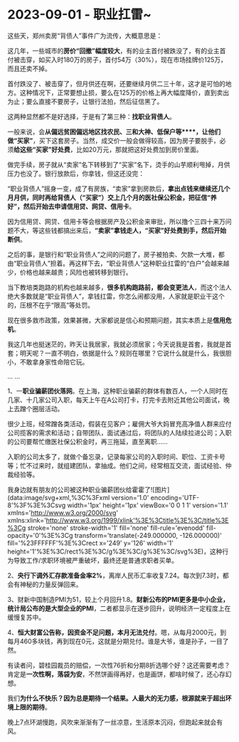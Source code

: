 # 2023-09-01 - 职业扛雷~

这些天，郑州卖房“背债人”事件广为流传，大概意思是：

这几年，一些城市的**房价“回撤”幅度较大**，有的业主首付被跌没了，有的业主首付被击穿，如买入时180万的房子，首付54万（30%），现在市场挂牌价125万，而且还卖不掉。

首付跌没了、被击穿了，但月供还在啊，还要继续月供二三十年，这才是可怕的地方。这种情况下，正常要想止损，要么在125万的价格上再大幅度降价，直到卖出为止；要么直接不要房子，让银行法拍，然后征信黑了。

这两种显然都不是好选择，于是有了第三种：**找职业背债人**。

一般来说，会**从偏远贫困偏远地区找农民、三和大神、低保户等****，让他们做“买家”**，买下这套房子。当然，成交价一般会做得较高，因为房子要脱手，必须**给这些“买家”好处费**，比如20万元，那就把这好处费加到房价里面。

做完手续，房子就从“卖家”名下转移到了“买家”名下，烫手的山芋顺利甩掉，月供压力也没了。银行放款后，你拿钱，但这还没完：

“职业背债人”摇身一变，成了有房族，“卖家”拿到房款后，**拿出点钱来继续还几个月月供，同时再给背债人（“买家”）交上几个月的医社保公积金，把征信“养好”，然后开始去申请信用贷、网贷、信用卡**。

因为信用贷、网贷、信用卡等会根据房产及公积金来审批，所以撸个三四十来万问题不大，等这些钱都搞出来后，**“卖家”拿钱走人，“买家”好处费到手，然后开始断供**。

之后的事，是银行和“职业背债人”之间的问题了，房子被拍卖、欠款一大堆，都由“职业背债人”担着。再这样下去，“职业背债人”这种职业扛雷的“白户”会越来越少，价格也越来越贵；风险也被转移到银行。

当下教培类跑路的机构也越来越多，**很多机构跑路前，都会变更法人**，而这个法人绝大多数就是“职业背债人”，拿钱扛雷，你怎么闹都没用，人家就是职业干这个的，压根不在乎“限高”等处罚。

现在很多救市政策，效果甚微，大家都说是信心和预期问题，其实本质上是**信用危机**。

我这几年也挺迷茫的，昨天让我居家，我就必须居家；今天说我是首套，我就是首套；明天呢？一直不明白，依据是什么？规则在哪里？它说什么就是什么，我很胆小，不敢拿身家性命陪它玩。

... ...

1、一**职业骗薪团伙落网**。在上海，这种职业骗薪的群体有数百人，一个人同时在几家、十几家公司入职，每天上午在A公司打卡，打完卡去附近其他公司面试，晚上去蹭个圈层活动。

很少上班，经常蹭各类活动，假装在见客户；雇佣大爷大妈冒充高净值人群来应付公司揽客的需求和活动；自带团队，面试通过后，将团队的人陆续拉进公司；入职的公司要帮忙缴医社保公积金时，再三拖延，直至离职......

入职的公司太多了，就做个备忘录，记录每家公司的入职时间、职位、工资卡号等；忙不过来时，就组建团队，拿抽成。他们之间，经常相互交流，面试经验、仲裁经验等。

我身边就有朋友的公司被这种职业骗薪团伙给霍霍了![图片](data:image/svg+xml,%3C%3Fxml version='1.0' encoding='UTF-8'%3F%3E%3Csvg width='1px' height='1px' viewBox='0 0 1 1' version='1.1' xmlns='http://www.w3.org/2000/svg' xmlns:xlink='http://www.w3.org/1999/xlink'%3E%3Ctitle%3E%3C/title%3E%3Cg stroke='none' stroke-width='1' fill='none' fill-rule='evenodd' fill-opacity='0'%3E%3Cg transform='translate(-249.000000, -126.000000)' fill='%23FFFFFF'%3E%3Crect x='249' y='126' width='1' height='1'%3E%3C/rect%3E%3C/g%3E%3C/g%3E%3C/svg%3E)，这种行为导致工作/求职环境被严重破坏，最终还是普通求职者买单。

2、**央行下调外汇存款准备金率2%**，离岸人民币汇率收复7.24。每次到7.3时，都会有神秘的力量反弹回来。

3、财新中国制造PMI为51，较上个月回升1.8。**财新公布的PMI更多是中小企业，统计局公布的是大型企业的PMI**，二者都显示在逐步回升，说明经济一定程度上在缓慢复苏中。

4、**恒大财富公告称，因资金不足问题，本月无法兑付**。嗯，从每月2000元，到每月460多块钱，再到现在0元，这就是分期兑付。谁是大爷，谁是孙子，一目了然。

有读者问，碧桂园裁员的赔偿，一次性76折和分期8折选哪个好？这还需要考虑？肯定是**一次性啊，落袋为安**，不然饼画得再好，也是画饼，都啥时候了，还心存幻想。

我们**为什么不快乐？因为总是期待一个结果。人最大的无力感，根源就来于超出环境上限的期待**。

晚上7点环湖慢跑，风吹来渐渐有了一丝凉意，生活原本沉闷，但跑起来就会有风。